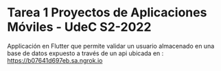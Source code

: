 # Tarea 1 Proyectos de Aplicaciones Móviles - UdeC S2-2022


Applicación en Flutter que permite validar un usuario almacenado en una base de datos expuesto a
través de un api ubicada en : https://b07641d697eb.sa.ngrok.io
